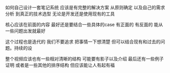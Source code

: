 如何自己设计一套笔记系统
应该是有完整的解决方案
从原则确定 以及自己的需求分析 到真正的技术选型 无论是开发还是使用现有的工具

核心应该在前面的内容 最好还是要结合一些具体的case 有正面的 有反面的 能从一些问题出发就最好

这个过程也是迭代的 我们不要追求 把事情一下想清楚 但可以结合现有和过去的问题。持续的设

整个视频应该也有一些相对清晰的结构 可能要有影子以及介绍 最后还有一些例子证明 或者是一些其他的排序结构 但应该能让人有起有福